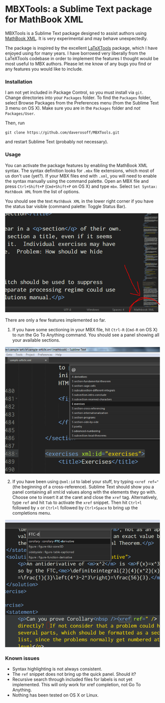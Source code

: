 <!-- Copyright 2016 David W. Rosoff -->

<!-- This file is part of MBXTools, a package for Sublime Text. -->

<!-- MBXTools is free software: you can redistribute it and/or modify -->
<!-- it under the terms of the GNU General Public License as published by -->
<!-- the Free Software Foundation, either version 3 of the License, or -->
<!-- (at your option) any later version. -->

<!-- MBXTools is distributed in the hope that it will be useful, -->
<!-- but WITHOUT ANY WARRANTY; without even the implied warranty of -->
<!-- MERCHANTABILITY or FITNESS FOR A PARTICULAR PURPOSE.  See the -->
<!-- GNU General Public License for more details. -->

<!-- You should have received a copy of the GNU General Public License -->
<!-- along with MBXTools.  If not, see <http://www.gnu.org/licenses/>. -->

# MBXTools: a Sublime Text package for MathBook XML

MBXTools is a Sublime Text package designed to assist authors using
[MathBook XML](https://github.com/rbeezer/mathbook). It is very experimental
and may behave unexpectedly.

The package is inspired by the excellent
[LaTeXTools](https://github.com/SublimeText/LaTeXTools) package, which I have
enjoyed using for many years. I have borrowed very liberally from the
LaTeXTools codebase in order to implement the features I thought would be most
useful to MBX authors. Please let me know of any bugs you find or any features
you would like to include.

### Installation

I am not yet included in Package Control, so you must install via `git`. Change
directories into your `Packages` folder. To find the `Packages` folder, select Browse Packages from the Preferences menu (from the Sublime Text 3 menu on OS X). Make sure you are in the `Packages` folder and *not* `Packages/User`.

Then, run
```
git clone https://github.com/daverosoff/MBXTools.git
```
and restart Sublime Text (probably not necessary).

### Usage

You can activate the package features by enabling the MathBook XML syntax. The
syntax definition looks for `.mbx` file extensions, which most of us don't use
(yet?). If your MBX files end with `.xml`, you will need to enable the syntax
manually using the command palette. Open an MBX file and press `Ctrl+Shift+P`
(`Cmd+Shift+P` on OS X) and type `mbx`. Select `Set Syntax: MathBook XML` from
the list of options. 

You should see the text `MathBook XML` in the lower right corner if you have
the status bar visible (command palette: Toggle Status Bar).

![Image of status bar showing MathBook XML active](media/mbx-syntax-active.png)

There are only a few features implemented so far. 

1. If you have some sectioning in your MBX file, hit `Ctrl-R` (`Cmd-R` on OS X)
    to run the Go To Anything command. You should see a panel showing all your
    available sections. 

![Image of quick panel showing sections](media/quickpanel-sections.png)

2. If you have been using `@xml:id` to label your stuff, try typing `<xref
   ref="` (the beginning of a cross-reference). Sublime Text should show you a
   panel containing all xml:id values along with the elements they go with.
   Choose one to insert it at the caret and close the `xref` tag.
   Alternatively, type `ref` and hit `Tab` to activate the `xref` snippet. Then
   hit `Ctrl+l` followed by `x` or `Ctrl+l` followed by `Ctrl+Space` to bring
   up the completions menu.

![Image of quick panel showing xml id values](media/quickpanel-xrefs.png)

### Known issues

* Syntax highlighting is not always consistent.
* The `ref` snippet does not bring up the quick panel. Should it?
* Recursive search through included files for labels is not yet implemented.
  This will only work for xref completion, not Go To Anything.
* Nothing has been tested on OS X or Linux.
